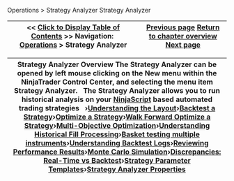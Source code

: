 ﻿
Operations \> Strategy Analyzer
Strategy Analyzer

| \<\< [Click to Display Table of Contents](strategy_analyzer.md) \>\> **Navigation:**     [Operations](operations.md) \> Strategy Analyzer | [Previous page](trading_in_simulation.md) [Return to chapter overview](operations.md) [Next page](strategy_analyzer_layout.md) |
| --- | --- |

| Strategy Analyzer Overview The Strategy Analyzer can be opened by left mouse clicking on the New menu within the NinjaTrader Control Center, and selecting the menu item Strategy Analyzer.    The Strategy Analyzer allows you to run historical analysis on your [NinjaScript](strategy.md) based automated trading strategies   ›[Understanding the Layout](strategy_analyzer_layout.md)›[Backtest a Strategy](backtest_a_strategy.md)›[Optimize a Strategy](optimize_a_strategy.md)›[Walk Forward Optimize a Strategy](walk_forward_optimize_a_strate.md)›[Multi\-Objective Optimization](multi-objective_optimization.md)›[Understanding Historical Fill Processing](understanding_historical_fill_.md)›[Basket testing multiple instruments](basket_test.md)›[Understanding Backtest Logs](backtest_logs.md)›[Reviewing Performance Results](reviewing_performance_results.md)›[Monte Carlo Simulation](monte_carlo_simulation.md)›[Discrepancies: Real\-Time vs Backtest](discrepancies_real-time_vs_bac.md)›[Strategy Parameter Templates](saving_strategy_parameter_temp.md)›[Strategy Analyzer Properties](strategyanalyzer_properties.md) |
| --- |


